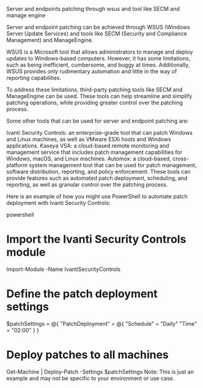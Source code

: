 Server and endpoints patching through wsus and tool like SECM and manage engine

Server and endpoint patching can be achieved through WSUS (Windows Server Update Services) and tools like SECM (Security and Compliance Management) and ManageEngine.

WSUS is a Microsoft tool that allows administrators to manage and deploy updates to Windows-based computers. However, it has some limitations, such as being inefficient, cumbersome, and buggy at times. Additionally, WSUS provides only rudimentary automation and little in the way of reporting capabilities.

To address these limitations, third-party patching tools like SECM and ManageEngine can be used. These tools can help streamline and simplify patching operations, while providing greater control over the patching process.

Some other tools that can be used for server and endpoint patching are:

Ivanti Security Controls: an enterprise-grade tool that can patch Windows and Linux machines, as well as VMware ESXi hosts and Windows applications.
Kaseya VSA: a cloud-based remote monitoring and management service that includes patch management capabilities for Windows, macOS, and Linux machines.
Automox: a cloud-based, cross-platform system management tool that can be used for patch management, software distribution, reporting, and policy enforcement.
These tools can provide features such as automated patch deployment, scheduling, and reporting, as well as granular control over the patching process.

Here is an example of how you might use PowerShell to automate patch deployment with Ivanti Security Controls:

powershell

# Import the Ivanti Security Controls module
Import-Module -Name IvantiSecurityControls

# Define the patch deployment settings
$patchSettings = @{
    "PatchDeployment" = @{
        "Schedule" = "Daily"
        "Time" = "02:00"
    }
}

# Deploy patches to all machines
Get-Machine | Deploy-Patch -Settings $patchSettings
Note: This is just an example and may not be specific to your environment or use case.